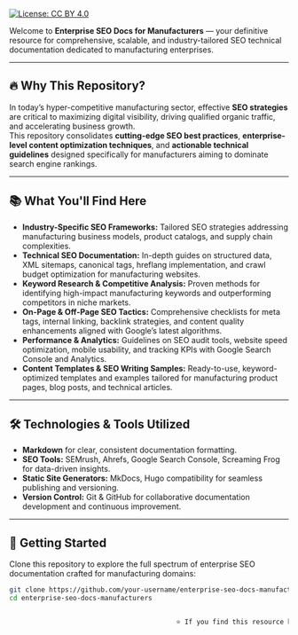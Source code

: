 

[![License: CC BY 4.0](https://img.shields.io/badge/License-CC%20BY%204.0-lightgrey.svg)](https://creativecommons.org/licenses/by/4.0/)

Welcome to **Enterprise SEO Docs for Manufacturers** — your definitive resource for comprehensive, scalable, and industry-tailored SEO technical documentation dedicated to manufacturing enterprises.

---

## 🔥 Why This Repository?

In today’s hyper-competitive manufacturing sector, effective **SEO strategies** are critical to maximizing digital visibility, driving qualified organic traffic, and accelerating business growth.  
This repository consolidates **cutting-edge SEO best practices**, **enterprise-level content optimization techniques**, and **actionable technical guidelines** designed specifically for manufacturers aiming to dominate search engine rankings.

---

## 📚 What You'll Find Here

- **Industry-Specific SEO Frameworks:** Tailored SEO strategies addressing manufacturing business models, product catalogs, and supply chain complexities.  
- **Technical SEO Documentation:** In-depth guides on structured data, XML sitemaps, canonical tags, hreflang implementation, and crawl budget optimization for manufacturing websites.  
- **Keyword Research & Competitive Analysis:** Proven methods for identifying high-impact manufacturing keywords and outperforming competitors in niche markets.  
- **On-Page & Off-Page SEO Tactics:** Comprehensive checklists for meta tags, internal linking, backlink strategies, and content quality enhancements aligned with Google’s latest algorithms.  
- **Performance & Analytics:** Guidelines on SEO audit tools, website speed optimization, mobile usability, and tracking KPIs with Google Search Console and Analytics.  
- **Content Templates & SEO Writing Samples:** Ready-to-use, keyword-optimized templates and examples tailored for manufacturing product pages, blog posts, and technical articles.  

---

## 🛠️ Technologies & Tools Utilized

- **Markdown** for clear, consistent documentation formatting.  
- **SEO Tools:** SEMrush, Ahrefs, Google Search Console, Screaming Frog for data-driven insights.  
- **Static Site Generators:** MkDocs, Hugo compatibility for seamless publishing and versioning.  
- **Version Control:** Git & GitHub for collaborative documentation development and continuous improvement.

---

## 🚀 Getting Started

Clone this repository to explore the full spectrum of enterprise SEO documentation crafted for manufacturing domains:

```bash
git clone https://github.com/your-username/enterprise-seo-docs-manufacturers.git
cd enterprise-seo-docs-manufacturers


                                          ⭐️ If you find this resource helpful, please give it a star and consider sharing it with others who may benefit.

